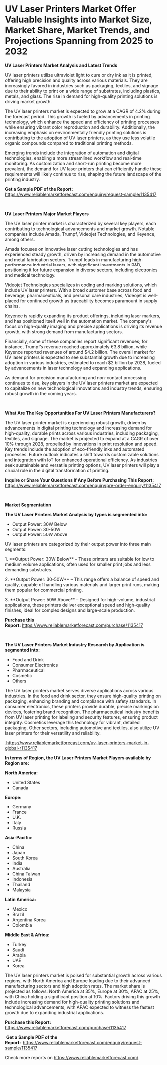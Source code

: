 <p><h1>UV Laser Printers Market Offer Valuable Insights into Market Size, Market Share, Market Trends, and Projections Spanning from 2025 to 2032</h1></p><p><strong>UV Laser Printers Market Analysis and Latest Trends</strong></p>
<p><p>UV laser printers utilize ultraviolet light to cure or dry ink as it is printed, offering high precision and quality across various materials. They are increasingly favored in industries such as packaging, textiles, and signage due to their ability to print on a wide range of substrates, including plastics, metals, and glass. The rise in demand for high-quality printing solutions is driving market growth.</p><p>The UV laser printers market is expected to grow at a CAGR of 4.2% during the forecast period. This growth is fueled by advancements in printing technology, which enhance the speed and efficiency of printing processes while ensuring vibrant color reproduction and durability. Additionally, the increasing emphasis on environmentally friendly printing solutions is contributing to the adoption of UV laser printers, as they use less volatile organic compounds compared to traditional printing methods.</p><p>Emerging trends include the integration of automation and digital technologies, enabling a more streamlined workflow and real-time monitoring. As customization and short-run printing become more prevalent, the demand for UV laser printers that can efficiently handle these requirements will likely continue to rise, shaping the future landscape of the printing industry.</p></p>
<p><strong>Get a Sample PDF of the Report:&nbsp;</strong> <a href="https://www.reliablemarketforecast.com/enquiry/request-sample/1135417?utm_campaign=1893&utm_medium=2&utm_source=Github&utm_content=ia&utm_term=09042025&utm_id=uv-laser-printers">https://www.reliablemarketforecast.com/enquiry/request-sample/1135417</a></p>
<p>&nbsp;</p>
<p><strong>UV Laser Printers Major Market Players</strong></p>
<p><p>The UV laser printer market is characterized by several key players, each contributing to technological advancements and market growth. Notable companies include Amada, Trumpf, Videojet Technologies, and Keyence, among others. </p><p>Amada focuses on innovative laser cutting technologies and has experienced steady growth, driven by increasing demand in the automotive and metal fabrication sectors. Trumpf leads in manufacturing high-performance industrial lasers, with significant investments in R&D, positioning it for future expansion in diverse sectors, including electronics and medical technology.</p><p>Videojet Technologies specializes in coding and marking solutions, which include UV laser printers. With a broad customer base across food and beverage, pharmaceuticals, and personal care industries, Videojet is well-placed for continued growth as traceability becomes paramount in supply chains.</p><p>Keyence is rapidly expanding its product offerings, including laser markers, and has positioned itself well in the automation market. The company's focus on high-quality imaging and precise applications is driving its revenue growth, with strong demand from manufacturing sectors.</p><p>Financially, some of these companies report significant revenues; for instance, Trumpf’s revenue reached approximately €3.8 billion, while Keyence reported revenues of around $4.2 billion. The overall market for UV laser printers is expected to see substantial growth due to increasing adoption in various industries, estimated to reach $2 billion by 2028, fueled by advancements in laser technology and expanding applications.</p><p>As demand for precision manufacturing and non-contact processing continues to rise, key players in the UV laser printers market are expected to capitalize on new technological innovations and industry trends, ensuring robust growth in the coming years.</p></p>
<p>&nbsp;</p>
<p><strong>What Are The Key Opportunities For UV Laser Printers Manufacturers?</strong></p>
<p><p>The UV laser printer market is experiencing robust growth, driven by advancements in digital printing technology and increasing demand for high-quality, durable prints across various industries, including packaging, textiles, and signage. The market is projected to expand at a CAGR of over 10% through 2028, propelled by innovations in print resolution and speed. Key trends include the adoption of eco-friendly inks and automated processes. Future outlook indicates a shift towards customizable solutions and integration with IoT for enhanced operational efficiency. As industries seek sustainable and versatile printing options, UV laser printers will play a crucial role in the digital transformation of printing.</p></p>
<p><strong>Inquire or Share Your Questions If Any Before Purchasing This Report:</strong> <a href="https://www.reliablemarketforecast.com/enquiry/pre-order-enquiry/1135417?utm_campaign=1893&utm_medium=2&utm_source=Github&utm_content=ia&utm_term=09042025&utm_id=uv-laser-printers">https://www.reliablemarketforecast.com/enquiry/pre-order-enquiry/1135417</a></p>
<p>&nbsp;</p>
<p><strong>Market Segmentation</strong></p>
<p><strong>The UV Laser Printers Market Analysis by types is segmented into:</strong></p>
<p><ul><li>Output Power: 30W Below</li><li>Output Power: 30-50W</li><li>Output Power: 50W Above</li></ul></p>
<p><p>UV laser printers are categorized by their output power into three main segments: </p><p>1. **Output Power: 30W Below** – These printers are suitable for low to medium volume applications, often used for smaller print jobs and less demanding substrates.</p><p>2. **Output Power: 30-50W** – This range offers a balance of speed and quality, capable of handling various materials and larger print runs, making them popular for commercial printing.</p><p>3. **Output Power: 50W Above** – Designed for high-volume, industrial applications, these printers deliver exceptional speed and high-quality finishes, ideal for complex designs and large-scale production.</p></p>
<p><strong>Purchase this Report:&nbsp;</strong><a href="https://www.reliablemarketforecast.com/purchase/1135417?utm_campaign=1893&utm_medium=2&utm_source=Github&utm_content=ia&utm_term=09042025&utm_id=uv-laser-printers">https://www.reliablemarketforecast.com/purchase/1135417</a></p>
<p>&nbsp;</p>
<p><strong>The UV Laser Printers Market Industry Research by Application is segmented into:</strong></p>
<p><ul><li>Food and Drink</li><li>Consumer Electronics</li><li>Pharmaceutical</li><li>Cosmetic</li><li>Others</li></ul></p>
<p><p>The UV laser printers market serves diverse applications across various industries. In the food and drink sector, they ensure high-quality printing on packaging, enhancing branding and compliance with safety standards. In consumer electronics, these printers provide durable, precise markings on devices, fostering brand recognition. The pharmaceutical industry benefits from UV laser printing for labeling and security features, ensuring product integrity. Cosmetics leverage this technology for vibrant, detailed packaging. Other sectors, including automotive and textiles, also utilize UV laser printers for their versatility and reliability.</p></p>
<p><a href="https://www.reliablemarketforecast.com/uv-laser-printers-market-in-global-r1135417?utm_campaign=1893&utm_medium=2&utm_source=Github&utm_content=ia&utm_term=09042025&utm_id=uv-laser-printers">&nbsp;https://www.reliablemarketforecast.com/uv-laser-printers-market-in-global-r1135417</a></p>
<p><strong>In terms of Region, the UV Laser Printers Market Players available by Region are:</strong></p>
<p>
    <p> <strong> North America: </strong>
        <ul>
            <li>United States</li>
            <li>Canada</li>
        </ul>
        </p> 
    <p> <strong> Europe: </strong>
        <ul>
            <li>Germany</li>
            <li>France</li>
            <li>U.K.</li>
            <li>Italy</li>
            <li>Russia</li>
        </ul>
        </p> 
    <p> <strong> Asia-Pacific: </strong>
        <ul>
            <li>China</li>
            <li>Japan</li>
            <li>South Korea</li>
            <li>India</li>
            <li>Australia</li>
            <li>China Taiwan</li>
            <li>Indonesia</li>
            <li>Thailand</li>
            <li>Malaysia</li>
        </ul>
        </p> 
    <p> <strong> Latin America: </strong>
        <ul>
            <li>Mexico</li>
            <li>Brazil</li>
            <li>Argentina Korea</li>
            <li>Colombia</li>
        </ul>
        </p> 
    <p> <strong> Middle East & Africa: </strong>
        <ul>
            <li>Turkey</li>
            <li>Saudi</li>
            <li>Arabia</li>
            <li>UAE</li>
            <li>Korea</li>
        </ul>
    </p>
    </p>
<p><p>The UV laser printers market is poised for substantial growth across various regions, with North America and Europe leading due to their advanced manufacturing sectors and high adoption rates. The market share is projected as follows: North America at 35%, Europe at 30%, APAC at 25%, with China holding a significant position at 10%. Factors driving this growth include increasing demand for high-quality printing solutions and technological advancements, with APAC expected to witness the fastest growth due to expanding industrial applications.</p></p>
<p><strong>Purchase this Report: </strong><a href="https://www.reliablemarketforecast.com/purchase/1135417?utm_campaign=1893&utm_medium=2&utm_source=Github&utm_content=ia&utm_term=09042025&utm_id=uv-laser-printers">https://www.reliablemarketforecast.com/purchase/1135417</a></p>
<p>&nbsp;<strong>Get a Sample PDF of the Report:&nbsp;&nbsp;</strong><a href="https://www.reliablemarketforecast.com/enquiry/request-sample/1135417?utm_campaign=1893&utm_medium=2&utm_source=Github&utm_content=ia&utm_term=09042025&utm_id=uv-laser-printers">https://www.reliablemarketforecast.com/enquiry/request-sample/1135417</a></p>
<p><strong></strong></p>
<p>Check more reports on <a href="https://www.reliablemarketforecast.com/?utm_campaign=1893&utm_medium=2&utm_source=Github&utm_content=ia&utm_term=09042025&utm_id=uv-laser-printers">https://www.reliablemarketforecast.com/</a></p>